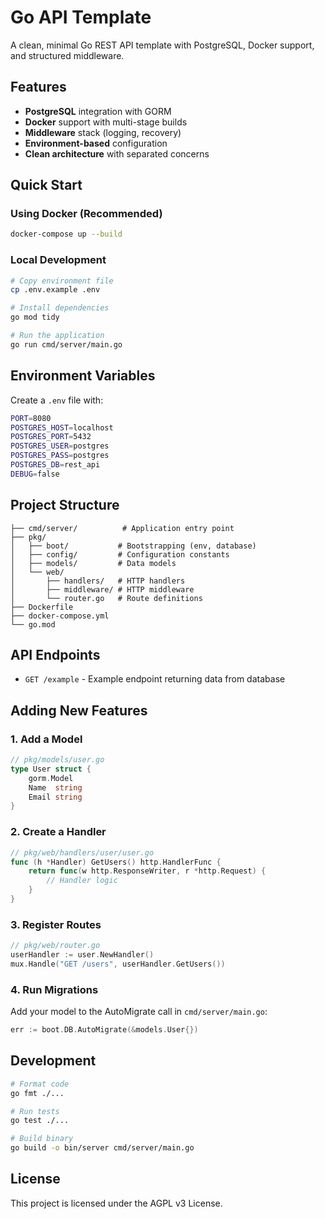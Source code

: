 # Go API Template

A clean, minimal Go REST API template with PostgreSQL, Docker support, and structured middleware.

## Features

- **PostgreSQL** integration with GORM
- **Docker** support with multi-stage builds
- **Middleware** stack (logging, recovery)
- **Environment-based** configuration
- **Clean architecture** with separated concerns

## Quick Start

### Using Docker (Recommended)

```bash
docker-compose up --build
```

### Local Development

```bash
# Copy environment file
cp .env.example .env

# Install dependencies
go mod tidy

# Run the application
go run cmd/server/main.go
```

## Environment Variables

Create a `.env` file with:

```bash
PORT=8080
POSTGRES_HOST=localhost
POSTGRES_PORT=5432
POSTGRES_USER=postgres
POSTGRES_PASS=postgres
POSTGRES_DB=rest_api
DEBUG=false
```

## Project Structure

```
├── cmd/server/          # Application entry point
├── pkg/
│   ├── boot/           # Bootstrapping (env, database)
│   ├── config/         # Configuration constants
│   ├── models/         # Data models
│   └── web/
│       ├── handlers/   # HTTP handlers
│       ├── middleware/ # HTTP middleware
│       └── router.go   # Route definitions
├── Dockerfile
├── docker-compose.yml
└── go.mod
```

## API Endpoints

- `GET /example` - Example endpoint returning data from database

## Adding New Features

### 1. Add a Model

```go
// pkg/models/user.go
type User struct {
    gorm.Model
    Name  string
    Email string
}
```

### 2. Create a Handler

```go
// pkg/web/handlers/user/user.go
func (h *Handler) GetUsers() http.HandlerFunc {
    return func(w http.ResponseWriter, r *http.Request) {
        // Handler logic
    }
}
```

### 3. Register Routes

```go
// pkg/web/router.go
userHandler := user.NewHandler()
mux.Handle("GET /users", userHandler.GetUsers())
```

### 4. Run Migrations

Add your model to the AutoMigrate call in `cmd/server/main.go`:

```go
err := boot.DB.AutoMigrate(&models.User{})
```

## Development

```bash
# Format code
go fmt ./...

# Run tests
go test ./...

# Build binary
go build -o bin/server cmd/server/main.go
```

## License

This project is licensed under the AGPL v3 License.
